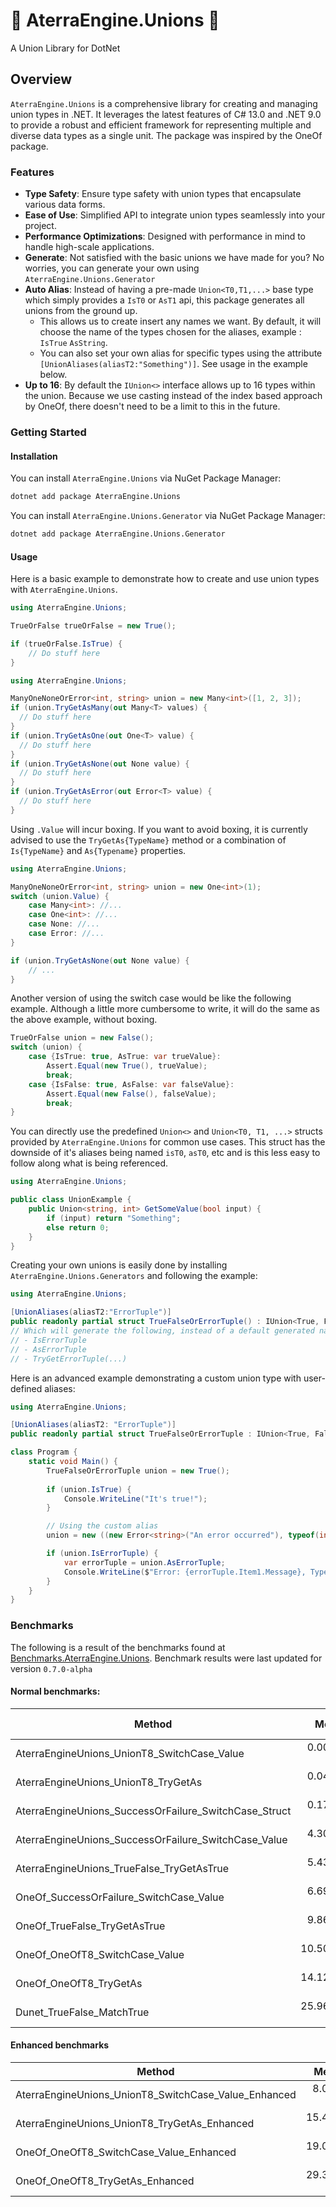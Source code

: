 # 🔗 AterraEngine.Unions 🔗
A Union Library for DotNet

## Overview

`AterraEngine.Unions` is a comprehensive library for creating and managing union types in .NET.
It leverages the latest features of C# 13.0 and .NET 9.0 to provide a robust and efficient framework for representing multiple and diverse data types as a single unit.
The package was inspired by the OneOf package.

### Features

- **Type Safety**: Ensure type safety with union types that encapsulate various data forms.
- **Ease of Use**: Simplified API to integrate union types seamlessly into your project.
- **Performance Optimizations**: Designed with performance in mind to handle high-scale applications.
- **Generate**: Not satisfied with the basic unions we have made for you? No worries, you can generate your own using `AterraEngine.Unions.Generator`
- **Auto Alias**: Instead of having a pre-made `Union<T0,T1,...>` base type which simply provides a `IsT0` or `AsT1` api, this package generates all unions from the ground up. 
  - This allows us to create insert any names we want. By default, it will choose the name of the types chosen for the aliases, example : `IsTrue` `AsString`.
  - You can also set your own alias for specific types using the attribute `[UnionAliases(aliasT2:"Something")]`. See usage in the example below.
- **Up to 16**: By default the `IUnion<>` interface allows up to 16 types within the union. Because we use casting instead of the index based approach by OneOf, there doesn't need to be a limit to this in the future.

### Getting Started

#### Installation

You can install `AterraEngine.Unions` via NuGet Package Manager:
```bash
dotnet add package AterraEngine.Unions
```

You can install `AterraEngine.Unions.Generator` via NuGet Package Manager:
```bash
dotnet add package AterraEngine.Unions.Generator
```

#### Usage

Here is a basic example to demonstrate how to create and use union types with `AterraEngine.Unions`.

```csharp
using AterraEngine.Unions;

TrueOrFalse trueOrFalse = new True();

if (trueOrFalse.IsTrue) {    
    // Do stuff here
}
```

```csharp
using AterraEngine.Unions;

ManyOneNoneOrError<int, string> union = new Many<int>([1, 2, 3]);
if (union.TryGetAsMany(out Many<T> values) {
  // Do stuff here
}
if (union.TryGetAsOne(out One<T> value) {
  // Do stuff here
}
if (union.TryGetAsNone(out None value) {
  // Do stuff here
}
if (union.TryGetAsError(out Error<T> value) {
  // Do stuff here
}
```

Using `.Value` will incur boxing. If you want to avoid boxing, it is currently advised to use the `TryGetAs{TypeName}` method or a combination of `Is{TypeName}` and `As{Typename}` properties.
```csharp
using AterraEngine.Unions;

ManyOneNoneOrError<int, string> union = new One<int>(1);
switch (union.Value) {
    case Many<int>: //...
    case One<int>: //...
    case None: //...
    case Error: //...
}

if (union.TryGetAsNone(out None value) {
    // ...        
}
```
Another version of using the switch case would be like the following example.
Although a little more cumbersome to write, it will do the same as the above example, without boxing.
```csharp
TrueOrFalse union = new False();
switch (union) {
    case {IsTrue: true, AsTrue: var trueValue}: 
        Assert.Equal(new True(), trueValue);
        break;
    case {IsFalse: true, AsFalse: var falseValue}: 
        Assert.Equal(new False(), falseValue);
        break;
}
```

You can directly use the predefined `Union<>` and `Union<T0, T1, ...>` structs provided by `AterraEngine.Unions` for common use cases.
This struct has the downside of it's aliases being named `isT0`, `asT0`, etc and is this less easy to follow along what is being referenced.
```csharp
using AterraEngine.Unions;

public class UnionExample {
    public Union<string, int> GetSomeValue(bool input) {
        if (input) return "Something";
        else return 0;
    }
}
```

Creating your own unions is easily done by installing `AterraEngine.Unions.Generators` and following the example:

```csharp
using AterraEngine.Unions;

[UnionAliases(aliasT2:"ErrorTuple")]
public readonly partial struct TrueFalseOrErrorTuple() : IUnion<True, False, (Error<string>, Type)>;
// Which will generate the following, instead of a default generated name for the 3rd type in the union.
// - IsErrorTuple
// - AsErrorTuple
// - TryGetErrorTuple(...)
```

Here is an advanced example demonstrating a custom union type with user-defined aliases:

```csharp
using AterraEngine.Unions;

[UnionAliases(aliasT2: "ErrorTuple")]
public readonly partial struct TrueFalseOrErrorTuple : IUnion<True, False, (Error<string>, Type)>;

class Program {
    static void Main() {
        TrueFalseOrErrorTuple union = new True();
        
        if (union.IsTrue) {
            Console.WriteLine("It's true!");
        }

        // Using the custom alias
        union = new ((new Error<string>("An error occurred"), typeof(int)));

        if (union.IsErrorTuple) {
            var errorTuple = union.AsErrorTuple;
            Console.WriteLine($"Error: {errorTuple.Item1.Message}, Type: {errorTuple.Item2}");
        }
    }
}
```

### Benchmarks
The following is a result of the benchmarks found at [Benchmarks.AterraEngine.Unions](tests/Benchmarks.AterraEngine.Unions).
Benchmark results were last updated for version `0.7.0-alpha`

#### Normal benchmarks:
| Method                                                |       Mean |     Error |    StdDev |     Median | Ratio | RatioSD |   Gen0 | Allocated | Alloc Ratio |
|-------------------------------------------------------|-----------:|----------:|----------:|-----------:|------:|--------:|-------:|----------:|------------:|
| AterraEngineUnions_UnionT8_SwitchCase_Value           |  0.0084 ns | 0.0130 ns | 0.0109 ns |  0.0035 ns | 0.002 |    0.00 |      - |         - |          NA |
| AterraEngineUnions_UnionT8_TryGetAs                   |  0.0498 ns | 0.0429 ns | 0.0401 ns |  0.0512 ns | 0.009 |    0.01 |      - |         - |          NA |
| AterraEngineUnions_SuccessOrFailure_SwitchCase_Struct |  0.1706 ns | 0.0034 ns | 0.0030 ns |  0.1711 ns | 0.031 |    0.00 |      - |         - |          NA |
| AterraEngineUnions_SuccessOrFailure_SwitchCase_Value  |  4.3034 ns | 0.0903 ns | 0.0845 ns |  4.3041 ns | 0.791 |    0.02 | 0.0014 |      24 B |          NA |
| AterraEngineUnions_TrueFalse_TryGetAsTrue             |  5.4398 ns | 0.0168 ns | 0.0157 ns |  5.4353 ns | 1.000 |    0.00 |      - |         - |          NA |
| OneOf_SuccessOrFailure_SwitchCase_Value               |  6.6901 ns | 0.1500 ns | 0.1403 ns |  6.6654 ns | 1.230 |    0.03 | 0.0014 |      24 B |          NA |
| OneOf_TrueFalse_TryGetAsTrue                          |  9.8679 ns | 0.2493 ns | 0.5779 ns |  9.7943 ns | 1.814 |    0.11 | 0.0038 |      64 B |          NA |
| OneOf_OneOfT8_SwitchCase_Value                        | 10.5042 ns | 0.2584 ns | 0.2291 ns | 10.4647 ns | 1.931 |    0.04 | 0.0038 |      64 B |          NA |
| OneOf_OneOfT8_TryGetAs                                | 14.1214 ns | 0.1989 ns | 0.1860 ns | 14.0284 ns | 2.596 |    0.03 | 0.0038 |      64 B |          NA |
| Dunet_TrueFalse_MatchTrue                             | 25.9659 ns | 0.5343 ns | 0.4998 ns | 25.9803 ns | 4.773 |    0.09 | 0.0105 |     176 B |          NA |

#### Enhanced benchmarks
| Method                                               |      Mean |     Error |    StdDev |   Gen0 | Allocated |
|------------------------------------------------------|----------:|----------:|----------:|-------:|----------:|
| AterraEngineUnions_UnionT8_SwitchCase_Value_Enhanced |  8.013 ns | 0.0674 ns | 0.0563 ns |      - |         - |
| AterraEngineUnions_UnionT8_TryGetAs_Enhanced         | 15.455 ns | 0.2575 ns | 0.2529 ns |      - |         - |
| OneOf_OneOfT8_SwitchCase_Value_Enhanced              | 19.011 ns | 0.2416 ns | 0.2260 ns | 0.0038 |      64 B |
| OneOf_OneOfT8_TryGetAs_Enhanced                      | 29.328 ns | 0.2134 ns | 0.1996 ns | 0.0038 |      64 B |
